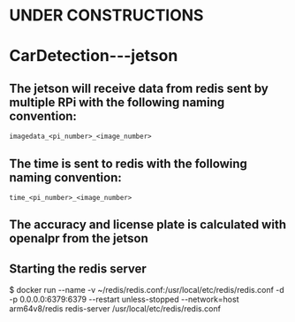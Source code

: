 # UNDER CONSTRUCTIONS
# CarDetection---jetson

## The jetson will receive data from redis sent by multiple RPi with the following naming convention:

`imagedata_<pi_number>_<image_number>`

## The time is sent to redis with the following naming convention:

`time_<pi_number>_<image_number>`

## The accuracy and license plate is calculated with openalpr from the jetson

## Starting the redis server 
$ docker run --name <name of the container> -v ~/redis/redis.conf:/usr/local/etc/redis/redis.conf -d -p 0.0.0.0:6379:6379 --restart unless-stopped --network=host arm64v8/redis redis-server /usr/local/etc/redis/redis.conf


